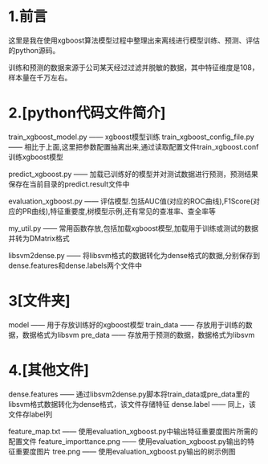 1.前言
=============

这里是我在使用xgboost算法模型过程中整理出来离线进行模型训练、预测、评估的python源码。

训练和预测的数据来源于公司某天经过过滤并脱敏的数据，其中特征维度是108，样本量在千万左右。


2.[python代码文件简介]
=============

train_xgboost_model.py —— xgboost模型训练
train_xgboost_config_file.py —— 相比于上面,这里把参数配置抽离出来,通过读取配置文件train_xgboost.conf训练xgboost模型

predict_xgboost.py —— 加载已训练好的模型并对测试数据进行预测，预测结果保存在当前目录的predict.result文件中

evaluation_xgboost.py —— 评估模型.包括AUC值(对应的ROC曲线),F1Score(对应的PR曲线),特征重要度,树模型示例,还有常见的查准率、查全率等

my_util.py —— 常用函数存放,包括加载xgboost模型,加载用于训练或测试的数据并转为DMatrix格式

libsvm2dense.py —— 将libsvm格式的数据转化为dense格式的数据,分别保存到dense.features和dense.labels两个文件中

3[文件夹]
==============

model —— 用于存放训练好的xgboost模型
train_data —— 存放用于训练的数据，数据格式为libsvm
pre_data —— 存放用于预测的数据，数据格式为libsvm


4.[其他文件]
===============

dense.features —— 通过libsvm2dense.py脚本将train_data或pre_data里的libsvm格式数据转化为dense格式，该文件存储特征
dense.label ——  同上，该文件存label列

feature_map.txt —— 使用evaluation_xgboost.py中输出特征重要度图片所需的配置文件
feature_importtance.png —— 使用evaluation_xgboost.py输出的特征重要度图片
tree.png —— 使用evaluation_xgboost.py输出的树示例图

